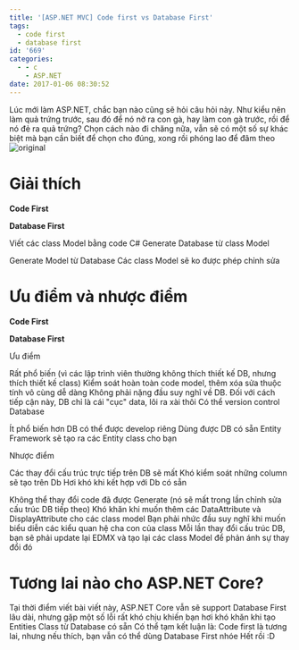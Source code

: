 ```yaml
---
title: '[ASP.NET MVC] Code first vs Database First'
tags:
  - code first
  - database first
id: '669'
categories:
  - - c
    - ASP.NET
date: 2017-01-06 08:30:52
---
```


Lúc mới làm ASP.NET, chắc bạn nào cũng sẽ hỏi câu hỏi này. Như kiểu nên làm quả trứng trước, sau đó để nó nở ra con gà, hay làm con gà trước, rồi để nó đẻ ra quả trứng? Chọn cách nào đi chăng nữa, vẫn sẽ có một số sự khác biệt mà bạn cần biết để chọn cho đúng, xong rồi phóng lao để đâm theo ![original](https://cuoilennaocacban2.files.wordpress.com/2017/01/original.jpg)
<!-- more -->
# Giải thích

  

**Code First**

**Database First**

Viết các class Model bằng code C# Generate Database từ class Model

Generate Model từ Database Các class Model sẽ ko được phép chỉnh sửa

# Ưu điểm và nhược điểm

  

**Code First**

**Database First**

Ưu điểm

Rất phổ biến (vì các lập trình viên thường không thích thiết kế DB, nhưng thích thiết kế class) Kiểm soát hoàn toàn code model, thêm xóa sửa thuộc tính vô cùng dễ dàng Không phải nặng đầu suy nghĩ về DB. Đối với cách tiếp cận này, DB chỉ là cái "cục" data, lôi ra xài thôi Có thể version control Database

Ít phổ biến hơn DB có thể được develop riêng Dùng được DB có sẵn Entity Framework sẽ tạo ra các Entity class cho bạn

Nhược điểm

Các thay đổi cấu trúc trực tiếp trên DB sẽ mất Khó kiểm soát những column sẽ tạo trên Db Hơi khó khi kết hợp với Db có sẵn

Không thể thay đổi code đã được Generate (nó sẽ mất trong lần chỉnh sửa cấu trúc DB tiếp theo) Khó khăn khi muốn thêm các DataAttribute và DisplayAttribute cho các class model Bạn phải nhức đầu suy nghĩ khi muốn biểu diễn các kiểu quan hệ cha con của class Mỗi lần thay đổi cấu trúc DB, bạn sẽ phải update lại EDMX và tạo lại các class Model để phản ánh sự thay đổi đó

# Tương lai nào cho ASP.NET Core?

Tại thời điểm viết bài viết này, ASP.NET Core vẫn sẽ support Database First lâu dài, nhưng gặp một số lỗi rất khó chịu khiến bạn hơi khó khăn khi tạo Entities Class từ Database có sẵn Có thể tạm kết luận là: Code first là tương lai, nhưng nếu thích, bạn vẫn có thể dùng Database First nhóe Hết rồi :D